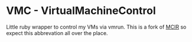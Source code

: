# VMC - VirtualMachineControl

Little ruby wrapper to control my VMs via vmrun.
This is a fork of [MCIR](https://github.com/2called-chaos/MCIR) so expect this abbrevation all over the place.
